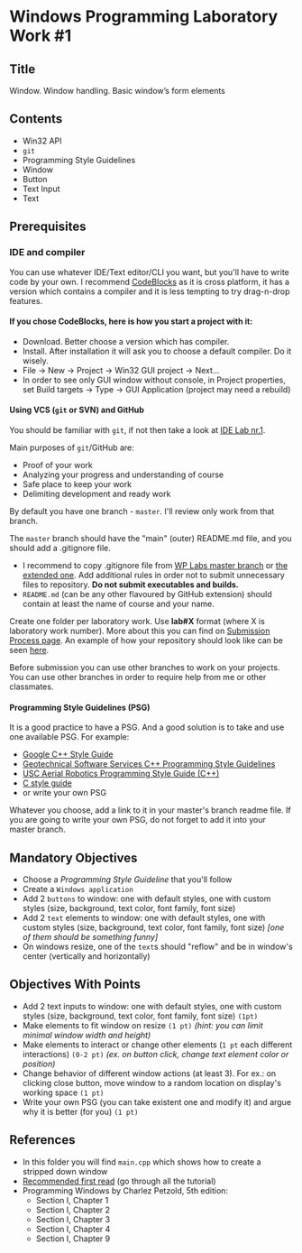 # Windows Programming Laboratory Work #1

## Title

Window. Window handling. Basic window’s form elements

## Contents

* Win32 API
* `git`
* Programming Style Guidelines
* Window
* Button
* Text Input
* Text

## Prerequisites

### IDE and compiler
You can use whatever IDE/Text editor/CLI you want, but you'll have to write code by your own.
I recommend [CodeBlocks](http://www.codeblocks.org/) as it is cross platform, it has a version which contains a compiler and it is less tempting to try drag-n-drop features.

#### If you chose CodeBlocks, here is how you start a project with it:

* Download. Better choose a version which has compiler.
* Install. After installation it will ask you to choose a default compiler. Do it wisely.
* File -> New -> Project -> Win32 GUI project -> Next...
* In order to see only GUI window without console, in Project properties, set Build targets -> Type -> GUI Application (project may need a rebuild)

#### Using VCS (`git` or SVN) and GitHub
You should be familiar with `git`, if not then take a look at [IDE Lab nr.1](https://github.com/TUM-FAF/IDE/blob/master/MIDPS_LAB_1.md).

Main purposes of `git`/GitHub are:
* Proof of your work
* Analyzing your progress and understanding of course
* Safe place to keep your work
* Delimiting development and ready work

By default you have one branch - `master`. I'll review only work from that branch.

The `master` branch should have the "main" (outer) README.md file, and you should add a .gitignore file.
* I recommend to copy .gitignore file from [WP Labs master branch](https://github.com/TUM-FAF/WP) or [the extended one](https://github.com/dlfcn-win32/dlfcn-win32/blob/master/.gitignore). Add additional rules in order not to submit unnecessary files to repository. **Do not submit executables and builds.**
* `README.md` (can be any other flavoured by GitHub extension) should contain at least the name of course and your name.

Create one folder per laboratory work. Use **lab#X** format (where X is laboratory work number). More about this you can find on [Submission Process page](https://github.com/TUM-FAF/WP/wiki/Submission-Process). An example of how your repository should look like can be seen [here](https://github.com/TUM-FAF/FAF-121-Istratii-Andrei/).

Before submission you can use other branches to work on your projects. You can use other branches in order to require help from me or other classmates.

#### Programming Style Guidelines (PSG)
It is a good practice to have a PSG. And a good solution is to take and use one available PSG.
For example:
* [Google C++ Style Guide](https://google.github.io/styleguide/cppguide.html)
* [Geotechnical Software Services C++ Programming Style Guidelines](http://geosoft.no/development/cppstyle.html)
* [USC Aerial Robotics Programming Style Guide (C++)](https://github.com/uscrs-art/uscrs-art/wiki)
* [C style guide](https://github.com/nickbjohnson4224/rhombus/wiki/C-style-guide)
* or write your own PSG

Whatever you choose, add a link to it in your master's branch readme file.
If you are going to write your own PSG, do not forget to add it into your master branch.

## Mandatory Objectives

* Choose a _Programming Style Guideline_ that you'll follow
* Create a `Windows application`
* Add 2 `buttons` to window: one with default styles, one with custom styles (size, background, text color, font family, font size)
* Add 2 `text` elements to window: one with default styles, one with custom styles (size, background, text color, font family, font size) *[one of them should be something funny]*
* On windows resize, one of the `text`s should "reflow" and be in window's center (vertically and horizontally)

## Objectives With Points

* Add 2 text inputs to window: one with default styles, one with custom styles (size, background, text color, font family, font size) `(1pt)`
* Make elements to fit window on resize `(1 pt)`
_(hint: you can limit minimal window width and height)_
* Make elements to interact or change other elements (`1 pt` each different interactions) `(0-2 pt)` _(ex. on button click, change text element color or position)_
* Change behavior of different window actions (at least 3). For ex.: on clicking close button, move window to a random location on display's working space `(1 pt)`
* Write your own PSG (you can take existent one and modify it) and argue why it is better (for you) `(1 pt)`

## References
* In this folder you will find `main.cpp` which shows how to create a stripped down window
* [Recommended first read](http://www.winprog.org/tutorial/start.html) (go through all the tutorial)
* Programming Windows by Charlez Petzold, 5th edition:
  * Section I, Chapter 1
  * Section I, Chapter 2
  * Section I, Chapter 3
  * Section I, Chapter 4
  * Section I, Chapter 9
